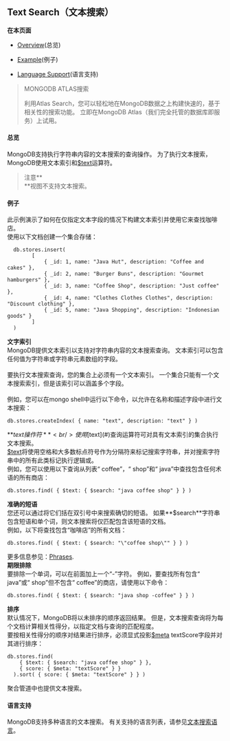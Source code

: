   

## Text Search（文本搜索）
**在本页面**

*   [Overview](#Overview)(总览)<br />

*   [Example](#Example)(例子)<br />

*   [Language Support](#Language)(语言支持)<br />

> MONGODB ATLAS搜索
>
> 利用Atlas Search，您可以轻松地在MongoDB数据之上构建快速的，基于相关性的搜索功能。 立即在MongoDB Atlas（我们完全托管的数据库即服务）上试用。

#### <span id="Overview">总览</span>

MongoDB支持执行字符串内容的文本搜索的查询操作。 为了执行文本搜索，MongoDB使用文本索引和[$text](#)运算符。

> 注意**<br />**视图不支持文本搜索。<br />

#### <span id="Example">例子</span>

此示例演示了如何在仅指定文本字段的情况下构建文本索引并使用它来查找咖啡店。<br />使用以下文档创建一个集合存储：

```shell
  db.stores.insert(
  		[
  			{ _id: 1, name: "Java Hut", description: "Coffee and cakes" },
  			{ _id: 2, name: "Burger Buns", description: "Gourmet hamburgers" },
  			{ _id: 3, name: "Coffee Shop", description: "Just coffee" },  
  			{ _id: 4, name: "Clothes Clothes Clothes", description: "Discount clothing" }, 
  			{ _id: 5, name: "Java Shopping", description: "Indonesian goods" } 
  		]
  )
```

**文字索引**<br />MongoDB提供文本索引以支持对字符串内容的文本搜索查询。 文本索引可以包含任何值为字符串或字符串元素数组的字段。<br /> <br />要执行文本搜索查询，您的集合上必须有一个文本索引。 一个集合只能有一个文本搜索索引，但是该索引可以涵盖多个字段。<br /> <br />例如，您可以在mongo shell中运行以下命令，以允许在名称和描述字段中进行文本搜索：

```shell
db.stores.createIndex( { name: "text", description: "text" } )
```

**$text操作符**<br />使用[$text](#)查询运算符可对具有文本索引的集合执行文本搜索。<br />[$text](#)将使用空格和大多数标点符号作为分隔符来标记搜索字符串，并对搜索字符串中的所有此类标记执行逻辑或。<br />例如，您可以使用以下查询从列表“ coffee”，“ shop”和“ java”中查找包含任何术语的所有商店：

```shell
db.stores.find( { $text: { $search: "java coffee shop" } } )
```

**准确的短语**<br />您还可以通过将它们括在双引号中来搜索确切的短语。 如果**$search**字符串包含短语和单个词，则文本搜索将仅匹配包含该短语的文档。<br />例如，以下将查找包含“咖啡店”的所有文档：

```shell
db.stores.find( { $text: { $search: "\"coffee shop\"" } } )
```

更多信息参见：[Phrases](https://docs.mongodb.com/manual/reference/operator/query/text/#text-operator-phrases).<br />**期限排除**<br />要排除一个单词，可以在前面加上一个“-”字符。 例如，要查找所有包含“ java”或“ shop”但不包含“ coffee”的商店，请使用以下命令：

```shell
db.stores.find( { $text: { $search: "java shop -coffee" } } )
```

**排序**<br />默认情况下，MongoDB将以未排序的顺序返回结果。 但是，文本搜索查询将为每个文档计算相关性得分，以指定文档与查询的匹配程度。<br />要按相关性得分的顺序对结果进行排序，必须显式投影[$meta](#) textScore字段并对其进行排序：

```shell
db.stores.find( 
  	{ $text: { $search: "java coffee shop" } },
  	{ score: { $meta: "textScore" } }
  ).sort( { score: { $meta: "textScore" } } )
```

聚合管道中也提供文本搜索。

#### <span id="Language">语言支持</span>

MongoDB支持多种语言的文本搜索。 有关支持的语言列表，请参见[文本搜索语言](https://docs.mongodb.com/manual/reference/text-search-languages/)。
  <a name="H1jbm"></a>